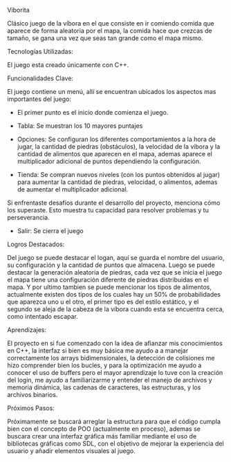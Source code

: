 Viborita

Clásico juego de la víbora en el que consiste en ir comiendo comida que aparece de forma aleatoria por el mapa, la comida hace que crezcas de tamaño, se gana una vez que seas tan grande como el mapa mismo.

Tecnologías Utilizadas:

El juego esta creado únicamente con C++.

Funcionalidades Clave:

El juego contiene un menú, allí se encuentran ubicados los aspectos mas importantes del juego:

- El primer punto es el inicio donde comienza el juego.

- Tabla: Se muestran los 10 mayores puntajes

- Opciones: Se configuran los diferentes comportamientos a la hora de jugar, la cantidad de piedras (obstáculos), la velocidad de la víbora y la cantidad de alimentos que aparecen en el mapa, ademas aparece el multiplicador adicional de puntos dependiendo la configuración.

- Tienda: Se compran nuevos niveles (con los puntos obtenidos al jugar) para aumentar la cantidad de piedras, velocidad, o alimentos, ademas de aumentar el multiplicador adicional.

Si enfrentaste desafíos durante el desarrollo del proyecto, menciona cómo los superaste. Esto muestra tu capacidad para resolver problemas y tu perseverancia.

- Salir: Se cierra el juego

Logros Destacados:

Del juego se puede destacar el logan, aquí se guarda el nombre del usuario, su configuración y la cantidad de puntos que almacena. Luego se puede destacar la generación aleatoria de piedras, cada vez que se inicia el juego el mapa tiene una configuración diferente de piedras distribuidas en el mapa. Y por ultimo tambien se puede mencionar los tipos de alimentos, actualmente existen dos tipos de los cuales hay un 50% de probabilidades que aparezca uno u el otro, el primer tipo es del estilo estático, y el segundo se aleja de la cabeza de la víbora cuando esta se encuentra cerca, como intentado escapar.

Aprendizajes:

El proyecto en si fue comenzado con la idea de afianzar mis conocimientos en C++, la interfaz si bien es muy básica me ayudo a a manejar correctamente los arrays bidimensionales, la detección de colisiones me hizo comprender bien los bucles, y para la optimización me ayudo a conocer el uso de buffers pero el mayor aprendizaje lo tuve con la creación del login, me ayudo a familiarizarme y entender el manejo de archivos y memoria dinámica, las cadenas de caracteres, las estructuras, y los archivos binarios.

Próximos Pasos:

Próximamente se buscará arreglar la estructura para que el código cumpla bien con el concepto de POO (actualmente en proceso), ademas se buscara crear una interfaz gráfica más familiar mediante el uso de bibliotecas gráficas como SDL, con el objetivo de mejorar la experiencia del usuario y añadir elementos visuales al juego.
